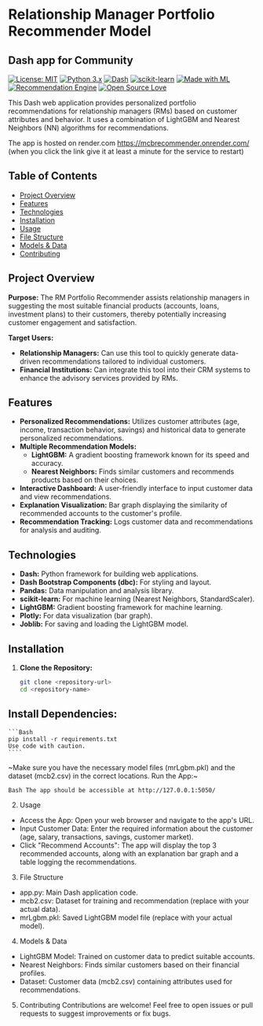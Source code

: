 # Relationship Manager Portfolio Recommender Model

## Dash app for Community


[![License: MIT](https://img.shields.io/badge/License-MIT-yellow.svg)](https://opensource.org/licenses/MIT)
[![Python 3.x](https://img.shields.io/badge/python-3.x-blue.svg)](https://www.python.org/)
[![Dash](https://img.shields.io/badge/Dash-v2-orange)](https://dash.plotly.com/)
[![scikit-learn](https://img.shields.io/badge/scikit--learn-0.24-orange.svg)](https://scikit-learn.org/stable/)
[![Made with ML](https://img.shields.io/badge/Made%20with-ML-red)](https://github.com/madewithml)
[![Recommendation Engine](https://img.shields.io/badge/Type-Recommendation%20Engine-brightgreen)](https://en.wikipedia.org/wiki/Recommender_system)
[![Open Source Love](https://badges.frapsoft.com/os/v1/open-source.svg?v=103)](https://github.com/ellerbrock/open-source-badges/)                                                                                                                 

This Dash web application provides personalized portfolio recommendations for relationship managers (RMs) based on customer attributes and behavior. It uses a combination of LightGBM and Nearest Neighbors (NN) algorithms for recommendations.


The app is hosted on render.com https://mcbrecommender.onrender.com/  (when you click the link give it at least a minute for the service to restart)                    
  

## Table of Contents

- [Project Overview](#project-overview)
- [Features](#features)
- [Technologies](#technologies)
- [Installation](#installation)
- [Usage](#usage)
- [File Structure](#file-structure)
- [Models & Data](#models--data)
- [Contributing](#contributing)

## Project Overview

**Purpose:** The RM Portfolio Recommender assists relationship managers in suggesting the most suitable financial products (accounts, loans, investment plans) to their customers, thereby potentially increasing customer engagement and satisfaction.

**Target Users:**

- **Relationship Managers:**  Can use this tool to quickly generate data-driven recommendations tailored to individual customers.
- **Financial Institutions:** Can integrate this tool into their CRM systems to enhance the advisory services provided by RMs.

## Features

- **Personalized Recommendations:**  Utilizes customer attributes (age, income, transaction behavior, savings) and historical data to generate personalized recommendations.
- **Multiple Recommendation Models:**
    - **LightGBM:** A gradient boosting framework known for its speed and accuracy.
    - **Nearest Neighbors:**  Finds similar customers and recommends products based on their choices.
- **Interactive Dashboard:** A user-friendly interface to input customer data and view recommendations.
- **Explanation Visualization:**  Bar graph displaying the similarity of recommended accounts to the customer's profile.
- **Recommendation Tracking:** Logs customer data and recommendations for analysis and auditing.

## Technologies

- **Dash:** Python framework for building web applications.
- **Dash Bootstrap Components (dbc):** For styling and layout.
- **Pandas:** Data manipulation and analysis library.
- **scikit-learn:** For machine learning (Nearest Neighbors, StandardScaler).
- **LightGBM:** Gradient boosting framework for machine learning.
- **Plotly:** For data visualization (bar graph).
- **Joblib:** For saving and loading the LightGBM model.

## Installation

1. **Clone the Repository:**
   ```bash
   git clone <repository-url>
   cd <repository-name>
   ```

## Install Dependencies:

    ```Bash
    pip install -r requirements.txt
    Use code with caution.
    ````                                                                                 
  
~Make sure you have the necessary model files (mrLgbm.pkl) and the dataset (mcb2.csv) in the correct locations.
Run the App:~                                        
  
```Bash The app should be accessible at http://127.0.0.1:5050/ ```

2. Usage
 * Access the App: Open your web browser and navigate to the app's URL.
 * Input Customer Data: Enter the required information about the customer (age, salary, transactions, savings, customer market).
 * Click "Recommend Accounts": The app will display the top 3 recommended accounts, along with an explanation bar graph and a table logging the recommendations.
   
3. File Structure
 * app.py: Main Dash application code.
 * mcb2.csv: Dataset for training and recommendation (replace with your actual data).
 * mrLgbm.pkl: Saved LightGBM model file (replace with your actual model).
   
4. Models & Data
 * LightGBM Model: Trained on customer data to predict suitable accounts.
 * Nearest Neighbors: Finds similar customers based on their financial profiles.
 * Dataset: Customer data (mcb2.csv) containing attributes used for recommendations.
   
5. Contributing
Contributions are welcome! Feel free to open issues or pull requests to suggest improvements or fix bugs.

